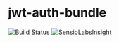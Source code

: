 # jwt-auth-bundle

[![Build Status](https://travis-ci.org/mazasb/jwt-auth.svg?branch=master)](https://travis-ci.org/mazasb/jwt-auth)
[![SensioLabsInsight](https://insight.sensiolabs.com/projects/cb00dee0-062b-4dab-9db1-2534cbf4c546/mini.png)](https://insight.sensiolabs.com/projects/cb00dee0-062b-4dab-9db1-2534cbf4c546)
